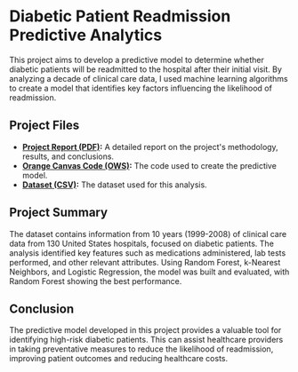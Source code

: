 # Diabetic Patient Readmission Predictive Analytics

This project aims to develop a predictive model to determine whether 
diabetic patients will be readmitted to the hospital after their initial 
visit. By analyzing a decade of clinical care data, I used machine 
learning algorithms to create a model that identifies key factors 
influencing the likelihood of readmission.

## Project Files
- **[Project Report 
(PDF)](Diabetic%20Patient%20Readmission%20Classification%20Report.pdf):** 
A detailed report on the project's methodology, results, and conclusions.
- **[Orange Canvas Code (OWS)](diabetes%20classify%20readmission.ows):** 
The code used to create the predictive model.
- **[Dataset (CSV)](diabetic_data.csv):** The dataset used for this 
analysis.

## Project Summary
The dataset contains information from 10 years (1999-2008) of clinical 
care data from 130 United States hospitals, focused on diabetic patients. 
The analysis identified key features such as medications administered, lab 
tests performed, and other relevant attributes. Using Random Forest, 
k-Nearest Neighbors, and Logistic Regression, the model was built and 
evaluated, with Random Forest showing the best performance.

## Conclusion
The predictive model developed in this project provides a valuable tool 
for identifying high-risk diabetic patients. This can assist healthcare 
providers in taking preventative measures to reduce the likelihood of 
readmission, improving patient outcomes and reducing healthcare costs.

